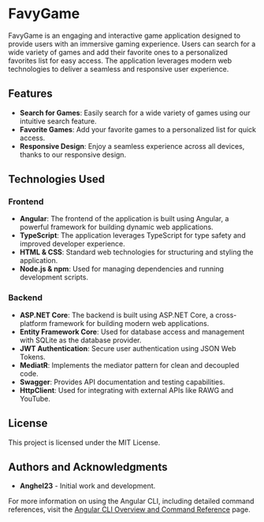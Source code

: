 # FavyGame

FavyGame is an engaging and interactive game application designed to provide users with an immersive gaming experience. Users can search for a wide variety of games and add their favorite ones to a personalized favorites list for easy access. The application leverages modern web technologies to deliver a seamless and responsive user experience.

## Features

- **Search for Games**: Easily search for a wide variety of games using our intuitive search feature.
- **Favorite Games**: Add your favorite games to a personalized list for quick access.
- **Responsive Design**: Enjoy a seamless experience across all devices, thanks to our responsive design.

## Technologies Used

### Frontend
- **Angular**: The frontend of the application is built using Angular, a powerful framework for building dynamic web applications.
- **TypeScript**: The application leverages TypeScript for type safety and improved developer experience.
- **HTML & CSS**: Standard web technologies for structuring and styling the application.
- **Node.js & npm**: Used for managing dependencies and running development scripts.

### Backend
- **ASP.NET Core**: The backend is built using ASP.NET Core, a cross-platform framework for building modern web applications.
- **Entity Framework Core**: Used for database access and management with SQLite as the database provider.
- **JWT Authentication**: Secure user authentication using JSON Web Tokens.
- **MediatR**: Implements the mediator pattern for clean and decoupled code.
- **Swagger**: Provides API documentation and testing capabilities.
- **HttpClient**: Used for integrating with external APIs like RAWG and YouTube.

## License
This project is licensed under the MIT License.

## Authors and Acknowledgments
- **Anghel23** - Initial work and development.

For more information on using the Angular CLI, including detailed command references, visit the [Angular CLI Overview and Command Reference](https://angular.dev/tools/cli) page.

